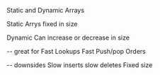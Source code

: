 Static and Dynamic Arrays

Static Arrys
fixed in size

Dynamic
Can increase or decrease in size

-- great for
Fast Lookups
Fast Push/pop
Orders

-- downsides
Slow inserts
slow deletes
Fixed size



